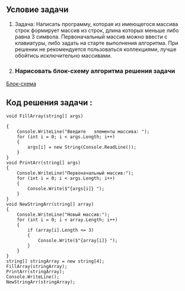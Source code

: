  ## Условие задачи
1. Задача: Написать программу, которая из имеющегося массива строк формирует массив из строк, длина которых
меньше либо равна 3 символа. Первоначальный массив можно ввести с клавиатуры, либо задать на старте
выполнения алгоритма. При решении не рекомендуется пользоваться коллекциями, лучше обойтись
исключительно массивами.
2. ### Нарисовать блок-схему алгоритма решения задачи
[Блок-схема](https://github.com/Igor8814/Git_Test/blob/main/Screenshot_30.png)

## Код решения задачи :
~~~
void FillArray(string[] args)

{  
    Console.WriteLine("Введите   элементы массива: "); 
    for (int i = 0; i < args.Length; i++)
    {
        args[i] = new String(Console.ReadLine());
    }
}
void PrintArr(string[] args)
{
    Console.WriteLine("Первоначальный массив:");
    for (int i = 0; i < args.Length; i++)
    {
        Console.Write($"{args[i]} ");
    }
}
void NewStringArr(string[] array)
{
    Console.WriteLine("Новый массив:");
    for (int i = 0; i < array.Length; i++)
    {
        if (array[i].Length <= 3)
        {
            Console.Write($"{array[i]} ");
        }
    }
}
string[] stringArray = new string[4];
FillArray(stringArray);
PrintArr(stringArray);
Console.WriteLine();
NewStringArr(stringArray);
~~~